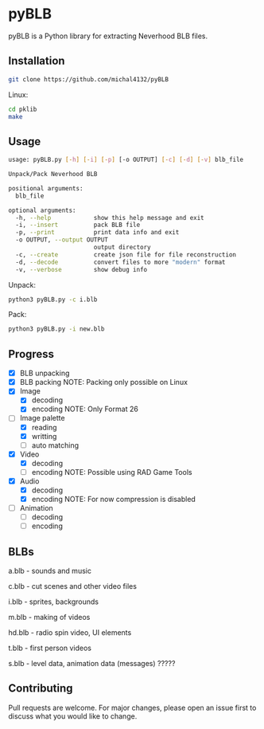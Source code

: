 # pyBLB

pyBLB is a Python library for extracting Neverhood BLB files.

## Installation
```bash
git clone https://github.com/michal4132/pyBLB
```
Linux:
```bash
cd pklib
make
```

## Usage

```bash
usage: pyBLB.py [-h] [-i] [-p] [-o OUTPUT] [-c] [-d] [-v] blb_file

Unpack/Pack Neverhood BLB

positional arguments:
  blb_file

optional arguments:
  -h, --help            show this help message and exit
  -i, --insert          pack BLB file
  -p, --print           print data info and exit
  -o OUTPUT, --output OUTPUT
                        output directory
  -c, --create          create json file for file reconstruction
  -d, --decode          convert files to more "modern" format
  -v, --verbose         show debug info

```
Unpack:
```bash
python3 pyBLB.py -c i.blb
```
Pack:
```bash
python3 pyBLB.py -i new.blb
```

## Progress
- [x] BLB unpacking
- [x] BLB packing NOTE: Packing only possible on Linux
- [x] Image
  - [x] decoding
  - [x] encoding NOTE: Only Format 26
- [ ] Image palette
  - [x] reading
  - [x] writting
  - [ ] auto matching
- [x] Video
  - [x] decoding
  - [ ] encoding NOTE: Possible using RAD Game Tools
- [x] Audio
  - [x] decoding
  - [x] encoding NOTE: For now compression is disabled
- [ ] Animation
  - [ ] decoding
  - [ ] encoding

## BLBs
a.blb  - sounds and music

c.blb  - cut scenes and other video files

i.blb  - sprites, backgrounds

m.blb  - making of videos

hd.blb - radio spin video, UI elements

t.blb  - first person videos

s.blb  - level data, animation data (messages) ?????


## Contributing
Pull requests are welcome. For major changes, please open an issue first to discuss what you would like to change.
